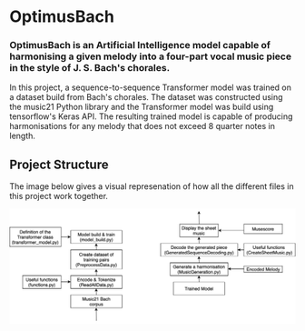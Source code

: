 # OptimusBach

### OptimusBach is an Artificial Intelligence model capable of harmonising a given melody into a four-part vocal music piece in the style of J. S. Bach's chorales.

In this project, a sequence-to-sequence Transformer model was trained on a dataset build from Bach's chorales. The dataset was constructed using the music21 Python library and the Transformer model was build using tensorflow's Keras API. The resulting trained model is capable of producing harmonisations for any melody that does not exceed 8 quarter notes in length.

## Project Structure

The image below gives a visual represenation of how all the different files in this project work together.

![alt text](https://raw.githubusercontent.com/konassimako/OptimusBach/main/program_visual_structure.png "Visual representation of the project")

